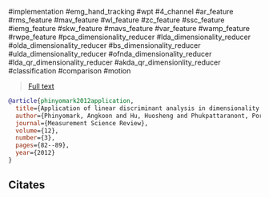 #implementation
#emg_hand_tracking
#wpt 
#4_channel
#ar_feature #rms_feature #mav_feature #wl_feature #zc_feature #ssc_feature #iemg_feature #skw_feature #mavs_feature #var_feature #wamp_feature #rwpe_feature
#pca_dimensionality_reducer #lda_dimensionality_reducer #olda_dimensionality_reducer #bs_dimensionality_reducer #ulda_dimensionality_reducer #ofnda_dimensionality_reducer #lda_qr_dimensionality_reducer #akda_qr_dimensionlity_reducer
#classification 
#comparison 
#motion

> [Full text](https://intapi.sciendo.com/pdf/10.2478/v10048-012-0015-8)

```bibtex
@article{phinyomark2012application,
  title={Application of linear discriminant analysis in dimensionality reduction for hand motion classification},
  author={Phinyomark, Angkoon and Hu, Huosheng and Phukpattaranont, Pornchai and Limsakul, Chusak},
  journal={Measurement Science Review},
  volume={12},
  number={3},
  pages={82--89},
  year={2012}
}
```

Citates
- 